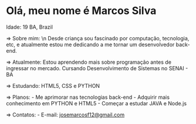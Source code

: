 # Olá, meu nome é Marcos Silva
Idade: 19
BA, Brazil

=> Sobre mim: \n
    Desde criança sou fascinado por computação, tecnologia, etc, e atualmente estou me dedicando a me tornar um desenvolvedor back-end.
   
=> Atualmente:
    Estou aprendendo mais sobre programação antes de ingressar no mercado. Cursando Desenvolvimento de Sistemas no SENAI - BA 

=> Estudando:
    HTML5, CSS e PYTHON
    
=> Planos:
    - Me aprimorar nas tecnologias back-end
    - Adquirir mais conhecimento em PYTHON e HTML5
    - Começar a estudar JAVA e Node.js
    
=> Contatos:
    - E-mail: josemarcosf12@gmail.com
